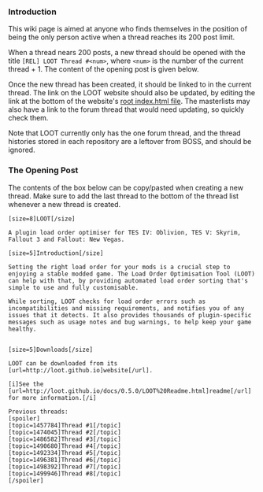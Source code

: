 ### Introduction

This wiki page is aimed at anyone who finds themselves in the position of being the only person active when a thread reaches its 200 post limit.

When a thread nears 200 posts, a new thread should be opened with the title `[REL] LOOT Thread #<num>`, where `<num>` is the number of the current thread + 1. The content of the opening post is given below.

Once the new thread has been created, it should be linked to in the current thread. The link on the LOOT website should also be updated, by editing the link at the bottom of the website's [root index.html file](https://github.com/loot/loot.github.io/blob/master/index.html). The masterlists may also have a link to the forum thread that would need updating, so quickly check them.

Note that LOOT currently only has the one forum thread, and the thread histories stored in each repository are a leftover from BOSS, and should be ignored.

### The Opening Post

The contents of the box below can be copy/pasted when creating a new thread. Make sure to add the last thread to the bottom of the thread list whenever a new thread is created.

```
[size=8]LOOT[/size]

A plugin load order optimiser for TES IV: Oblivion, TES V: Skyrim, Fallout 3 and Fallout: New Vegas.

[size=5]Introduction[/size]

Setting the right load order for your mods is a crucial step to enjoying a stable modded game. The Load Order Optimisation Tool (LOOT) can help with that, by providing automated load order sorting that's simple to use and fully customisable.

While sorting, LOOT checks for load order errors such as incompatibilities and missing requirements, and notifies you of any issues that it detects. It also provides thousands of plugin-specific messages such as usage notes and bug warnings, to help keep your game healthy.


[size=5]Downloads[/size]

LOOT can be downloaded from its [url=http://loot.github.io]website[/url].

[i]See the [url=http://loot.github.io/docs/0.5.0/LOOT%20Readme.html]readme[/url] for more information.[/i]

Previous threads:
[spoiler]
[topic=1457784]Thread #1[/topic]
[topic=1474045]Thread #2[/topic]
[topic=1486582]Thread #3[/topic]
[topic=1490680]Thread #4[/topic]
[topic=1492334]Thread #5[/topic]
[topic=1496381]Thread #6[/topic]
[topic=1498392]Thread #7[/topic]
[topic=1499946]Thread #8[/topic]
[/spoiler]
```